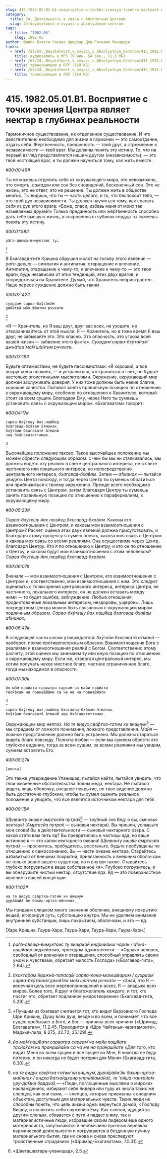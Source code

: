 ```yaml
---
slug: 415-1982-05-01-b1-vospriyatie-s-tochki-zreniya-tsentra-yavlyaet-nektar-v-glubinah-realnosti
category:
  title: 24. Деятельность в связи с Абсолютным Центром
  slug: 24-deyatelnost-v-svyazi-s-absolyutnym-centrom
tags:
  - title: "1982.05"
    slug: 1982-05
author: Шрила Бхакти Ракшак Шридхар Дев-Госвами Махарадж
links:
  - href: /dl/24._Deyatelnost_v_svyazi_s_Absolyutnym_Centrom/415_1982.05.01.B1_SridharMj_Vosprijatie_s_tochki_zrenija_Centra_javljaet_nektar_v_glubinah_realnosti.mp3
    title: аудиозапись в MP3 (9 мин. 54 сек., 11,3 МБ)
  - href: /dl/24._Deyatelnost_v_svyazi_s_Absolyutnym_Centrom/415_1982.05.01.B1_SridharMj_Vosprijatie_s_tochki_zrenija_Centra_javljaet_nektar_v_glubinah_realnosti.rtf
    title: транскрипцию в RTF (169 КБ)
  - href: /dl/24._Deyatelnost_v_svyazi_s_Absolyutnym_Centrom/415_1982.05.01.B1_SridharMj_Vosprijatie_s_tochki_zrenija_Centra_javljaet_nektar_v_glubinah_realnosti.pdf
    title: транскрипцию в PDF (164 КБ)
---
```


# 415. 1982.05.01.B1. Восприятие с точки зрения Центра являет нектар в глубинах реальности

Гармоничное существование, не отделенное существование. И что действительно необходимо для жизни в гармонии — это самоотдание, отдать себя. Жертвенность, преданность — твой друг, а стремление к независимости — твой враг. Мы должны понять эту истину. То, что на первый взгляд представляется нашим другом (независимость), — это твой настоящий враг, и ты должен научиться тому, как жить вместе.

*#00:00:49#*

Ты не можешь отделить себя от окружающего мира, это невозможно, это смерть, *самадхи* или сон без сновидений, бесконечный сон. Это не жизнь, это не ответ, это не решение. Ты должен жить в обществе многих. Ты видишь, что ты — часть целого, и то, что беспокоит тебя, — это твой дух независимости. Ты должен научиться тому, как спасать себя из рук этого врага: «Боже, спаси, избавь меня от моих так называемых друзей!» Только преданность или жертвенность способна дать тебе высшую жизнь, в сокровенных глубинах сердца ты сумеешь понять эту истину.

*#00:01:58#*

    ра̄га-двеш̣а-вимуктаис ту…
[^_ftn1]

В Бхагавад-гите Кришна обрушил молот на голову этого явления — *ра̄га-двеш̣а* — симпатия и антипатия, отвращение и влечение. Антипатия, отвращение к чему-то, и влечение к чему-то — это твои враги, будь независим от этих тенденций, этих двух врагов, и сосредоточься на Хранителе. Думай, что Хранитель непристрастен. Наше первое суждение должно быть таким.

*#00:02:42#*

    сухр̣дам̇ сарва-бхӯта̄на̄м̇
    джн̃а̄тва̄ ма̄м̇ ш́а̄нтим р̣ччхати
[^_ftn2]

«Я — Хранитель, но Я ваш друг, друг вас всех, не уходите, не отворачивайтесь от этой мысли. Я — Хранитель, но в тоже время Я ваш друг, не забывайте это. Это опасно. Это опасность, это угроза всей вашей жизни — забвение этого факта». *Сухр̣дам̇ сарва-бхӯта̄на̄м̇ джн̃а̄тва̄ ма̄м̇ ш́а̄нтим р̣ччхати.*

*#00:03:19#*

Будьте оптимистами, не будьте пессимистами. «Я хороший, а все вокруг меня плохие», — и устраниться, отстраниться от них, не будьте настолько эгоистичными мыслителями. Окружение, окружающий мир должен заслуживать доверия. У них тоже должны быть некие благие, хорошие качества. Пытайся занять правильную позицию по отношению к окружающему миру, особенно по отношению к Хранителю, который стоит за всем сущим. Благодаря Ему, через Него ты сумеешь установить связь с окружающим миром. «Бхагаватам» говорит:

*#00:04:17#*

    сарва-бхӯтеш̣у йах̣ паш́йед
    бхагавад-бха̄вам а̄тманах̣
    бхӯта̄ни бхагаватй а̄тманй
    эш̣а бха̄гаватоттамах̣
[^_ftn3]

Высочайшее положение таково. Такое высочайшее положение мы можем обрести следующим образом: с чем бы мы ни сталкивались, мы должны видеть эту реалию в свете центрального интереса, не в свете частичного или локального интереса, но непосредственно центрального интереса, *бхагавад-бха̄вам.* Затем — *а̄тманах̣* — пытайся увидеть Центр повсюду, и тогда через Центр ты сумеешь обратиться или приблизиться к твоему окружению. Прежде всего необходимо установить связь с Центром, затем благодаря Центру ты сумеешь занять правильную позицию по отношению к параферналиям, к окружающему миру.

*#00:05:23#*

*Сарва-бхӯтеш̣у йах̣ паш́йед бхагавад-бха̄вам.* Каковы его взаимоотношения с Центром, и каковы мои взаимоотношения с Центром? Расчет, оценка этих двух явлений должна присутствовать, и благодаря этому процессу я сумею понять, какова моя связь с Центром и какова моя связь со всеми реалиями. Она осуществима через Центр, благодаря Центру. Кто я по отношению к Центру, и кто он по отношению к Центру, и каковы будут мои взаимоотношения с этим человеком? *Сарва-бхӯтеш̣у йах̣ паш́йед бхагавад-бха̄вам.*

*#00:06:07#*

Вначале — мои взаимоотношения с Центром, его взаимоотношения с Центром и, соответственно, мои взаимоотношения с ним. Это следует оценивать с точки зрения центрального интереса, интереса Центра, не частичного, локального интереса, он не должен вставать между ними — то будет ошибка, заблуждение. Любые отношения, продиктованные локальным интересом, нездоровы, ущербны. Лишь посредством Центра можно быть связанным с окружающим миром подлинным образом. *Сарва-бхӯтеш̣у йах̣ паш́йед бхагавад-бха̄вам а̄тманах̣.*

*#00:06:47#*

В следующей части шлоки утверждается: *бхӯта̄ни бхагаватй а̄тманй* — наоборот, прямо противоположным образом. Взаимоотношения Бога с реалиями и взаимоотношения реалий с Богом. Соответственно этому расчету, этой оценке мы занимаем ту или иную позицию по отношению к окружающему миру. Если же, отвергая центральный интерес, мы хотим получать некое местное благо, частное ограниченное благо, тогда мы находимся в опасности.

*#00:07:30#*

    йо ма̄м̇ паш́йати сарватра сарвам̇ ча майи паш́йати
    тасйа̄хам̇ на пран̣аш́йа̄ми са ча ме на пран̣аш́йати
[^_ftn4]

    сарва-бхӯтеш̣у йах̣ паш́йед бхагавад-бха̄вам а̄тманах̣
    бхӯта̄ни бхагаватй а̄тманй эш̣а бха̄гаватоттамах̣

Окружающим мир неплох. *На те видух̣ сва̄ртха-гатим̇ хи виш̣н̣ум̇*[^_ftn5] — мы страдаем от ложного понимания, ложного представления. *Майя* — ложное представление должно быть устранено. Мы должны стараться видеть благо повсюду. Полнота любви — если мы сумеем обрести это глубокое видение, тогда за всем сущим, за всеми реалиями мы увидим, сумеем встретить Его.

*#00:08:27#*

    [шлока]

Это также утверждение Упанишад: пытайся найти, пытайся увидеть, что твои жизненные обстоятельства полны меда, нектара. Не пытайся видеть лишь оболочку, внешнее покрытие, но твое видение должно быть достаточно глубоким, чтобы ты сумел оценить реальное положение и увидеть, что все является источником нектара для тебя.

*#00:09:15#*

*Ш́р̣н̣ванту виш́ве амр̣тасйа путра̄х̣*[^_ftn6] — трубный зов Вед: о вы, сыновья нектара! (*Амр̣тасйа путра̄х̣* — сыновья нектара). Вы пришли, услышьте мои слова! Вы в действительности — сыновья нектарного озера. С какой стати вам пить яд? Вы превратились в частицы яда, но ваше истинное я — это капли нектарного океана! *Ш́р̣н̣ванту виш́ве амр̣тасйа путра̄х̣* — проснитесь, пробудитесь, восстаньте, будьте пробуждены по отношению к самосознанию. Вы — части океана нектара. Старайтесь избавиться от внешних покрытий, привязанность к внешним оболочкам не только вовне вашего существа, но и внутри также. Старайтесь глубоко погрузиться в ваше собственное «я». Глубоко погрузитесь, и вы обнаружите чистый нектар, отсутствие яда. Яд — это поверхностное явление в вашей концепции.

*#00:11:02#*

    на те видух̣ сва̄ртха-гатим̇ хи виш̣н̣ум̇
    дура̄ш́айа̄ йе бахир-артха-ма̄нинах̣

Мы придаем слишком много значения оболочке, внешнему покрытию вещей, игнорируя суть, субстанцию внутри. Мы не уделяем внимания внутренней субстанции, лишь покрытиям, оболочкам, и это — яд.

[Харе Кришна, Гаура-Хари, Гаура-Хари, Гаура-Хари, Гаура-Хари.]



[^_ftn1]: *ра̄га-двеш̣а-вимуктаис ту виш̣айа̄н индрийаиш́ чаран / а̄тма-ваш́йаир видхейа̄тма̄, праса̄дам адхигаччхати* — «Однако человек, свободный от влечения и отвращения, способный управлять своим умом и чувствами, обретает милость Господа» («Бхагавад-гита», 2.64).

[^_ftn2]: *бхокта̄рам̇ йаджн̃а-тапаса̄м̇ сарва-лока-махеш́варам / сухр̣дам̇ сарва-бхӯта̄на̄м̇ джн̃а̄тва̄ ма̄м̇ ш́а̄нтим р̣ччхати* — «Знай, что Я — конечная цель всех жертвоприношений и аскез, Я — владыка всех миров. Более того, Я друг и благожелатель каждого, и тот, кто постиг это, обретает подлинное умиротворение» (Бхагавад-гита, 5.29).

[^_ftn3]: «Лучшим из бхагават считается тот, кто видит Верховного Господа Шри Кришну, Душу всех душ, везде и во всем, и понимает, что все сущее пребывает в Боге, и Бог — причина всех причин» («Шримад-Бхагаватам», 11.2.45. Приводится в «Шри Чайтанья-чаритамрите», Мадхья-лила, 8.275; 22.72; 25.129).

[^_ftn4]: *йо ма̄м̇ паш́йати сарватра сарвам̇ ча майи паш́йати*\
    *тасйа̄хам̇ на пран̣аш́йа̄ми са ча ме на пран̣аш́йати* «Для того, кто видит Меня во всем сущем и все сущее во Мне, Я никогда не буду потерян, и он никогда не будет потерян для Меня» (Бхагавад-гита, 6.30).

[^_ftn5]: *на те видух̣ сва̄ртха-гатим̇ хи виш̣н̣ум̇, дура̄ш́айа̄ йе бахир-артха-ма̄нинах̣ / андха̄ йатха̄ндхаир упанӣйама̄на̄с, те ’пӣш́а-тантрйа̄м уру-да̄мни баддха̄х̣* — «Люди, поглощенные мыслями о мирских наслаждениях, избирают себе лидера или гуру из числа таких же слепцов, как они сами, — слепцов, которые привязаны к внешним объектам, доступным для материальных чувств. Такие люди не способны понять, что цель жизни одна: вернуться домой, к Господу Вишну, и посвятить себя служению Ему. Как слепой, идущий за другим слепым, сбивается с пути и падает в яму, так и материалистичные люди, избравшие своим лидером еще одного материалиста, запутываются в необычайно прочных веревках кармической деятельности и погружаются в бездонную пучину материального бытия, где их снова и снова преследуют тройственные страдания» («Шримад-Бхагаватам», 7.5.31).

[^_ftn6]: «Шветашватара-упанишад», 2.5.

